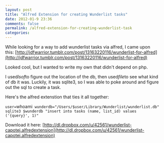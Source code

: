 ```yaml
---
layout: post
title: "Alfred Extension for creating Wunderlist tasks"
date: 2012-01-9 23:36
comments: false
permalink: /alfred-extension-for-creating-wunderlist-task
categories:
---
```




While looking for a way to add wunderlist tasks via alfred, I came upon this: [http://jdfwarrior.tumblr.com/post/13163220116/wunderlist-for-alfred](http://jdfwarrior.tumblr.com/post/13163220116/wunderlist-for-alfred)

Looked cool, but I wanted to write my own that didn't depend on php.

I used*lsof*to figure out the location of the db, then used*file*to see what kind of db it was. Luckily, it was sqlite3, so I was able to poke around and figure out the sql to create a task.

Here's the alfred extenstion that ties it all together:

`user=`whoami`
wunderdb="/Users/$user/Library/Wunderlist/wunderlist.db"
sqlite3 $wunderdb "insert into tasks (name, list_id) values ('{query}', 1)"`

Download it here: [http://dl.dropbox.com/u/42561/wunderlist-capotej.alfredextension](http://dl.dropbox.com/u/42561/wunderlist-capotej.alfredextension)
